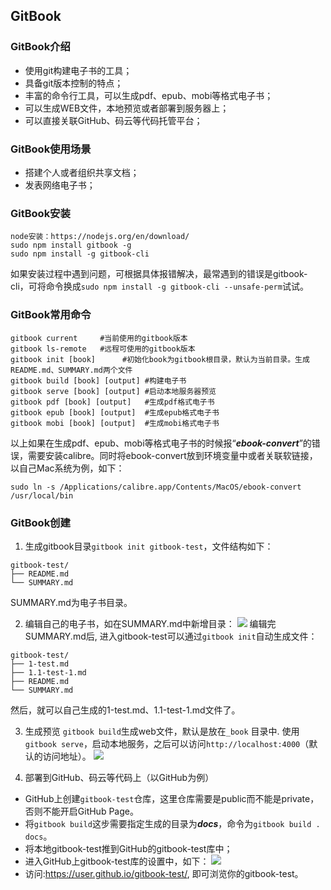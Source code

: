 ## GitBook

### GitBook介绍
* 使用git构建电子书的工具；
* 具备git版本控制的特点；
* 丰富的命令行工具，可以生成pdf、epub、mobi等格式电子书；
* 可以生成WEB文件，本地预览或者部署到服务器上；
* 可以直接关联GitHub、码云等代码托管平台；

### GitBook使用场景
* 搭建个人或者组织共享文档；
* 发表网络电子书；

### GitBook安装
```
node安装：https://nodejs.org/en/download/
sudo npm install gitbook -g
sudo npm install -g gitbook-cli

```
如果安装过程中遇到问题，可根据具体报错解决，最常遇到的错误是gitbook-cli，可将命令换成`sudo npm install -g gitbook-cli --unsafe-perm`试试。

### GitBook常用命令
```
gitbook current     #当前使用的gitbook版本
gitbook ls-remote   #远程可使用的gitbook版本
gitbook init [book]      #初始化book为gitbook根目录，默认为当前目录。生成README.md、SUMMARY.md两个文件
gitbook build [book] [output] #构建电子书
gitbook serve [book] [output] #启动本地服务器预览
gitbook pdf [book] [output]   #生成pdf格式电子书
gitbook epub [book] [output]  #生成epub格式电子书
gitbook mobi [book] [output]  #生成mobi格式电子书

```
以上如果在生成pdf、epub、mobi等格式电子书的时候报“***ebook-convert***”的错误，需要安装calibre。同时将ebook-convert放到环境变量中或者关联软链接，以自己Mac系统为例，如下：
```
sudo ln -s /Applications/calibre.app/Contents/MacOS/ebook-convert /usr/local/bin
```

### GitBook创建
1. 生成gitbook目录`gitbook init gitbook-test`，文件结构如下：
```
gitbook-test/
├── README.md
└── SUMMARY.md
```
SUMMARY.md为电子书目录。

2. 编辑自己的电子书，如在SUMMARY.md中新增目录：
![](http://pua2ztpye.bkt.clouddn.com/gitbookwhattodo-summary.png)
编辑完SUMMARY.md后, 进入gitbook-test可以通过`gitbook init`自动生成文件：
```
gitbook-test/
├── 1-test.md
├── 1.1-test-1.md
├── README.md
└── SUMMARY.md
```
然后，就可以自己生成的1-test.md、1.1-test-1.md文件了。

3. 生成预览
`gitbook build`生成web文件，默认是放在`_book` 目录中.
使用`gitbook serve`，启动本地服务，之后可以访问`http://localhost:4000`（默认的访问地址）。
![](http://pua2ztpye.bkt.clouddn.com/gitbootwhattodo-1.png)

4. 部署到GitHub、码云等代码上（以GitHub为例）
  - GitHub上创建`gitbook-test`仓库，这里仓库需要是public而不能是private，否则不能开启GitHub Page。
  - 将`gitbook build`这步需要指定生成的目录为***docs***，命令为`gitbook build . docs`。
  - 将本地gitbook-test推到GitHub的gitbook-test库中；
  - 进入GitHub上gitbook-test库的设置中，如下：
  ![](http://pua2ztpye.bkt.clouddn.com/gitbookwhattodo-github%20page.png)
  - 访问:https://user.github.io/gitbook-test/, 即可浏览你的gitbook-test。
